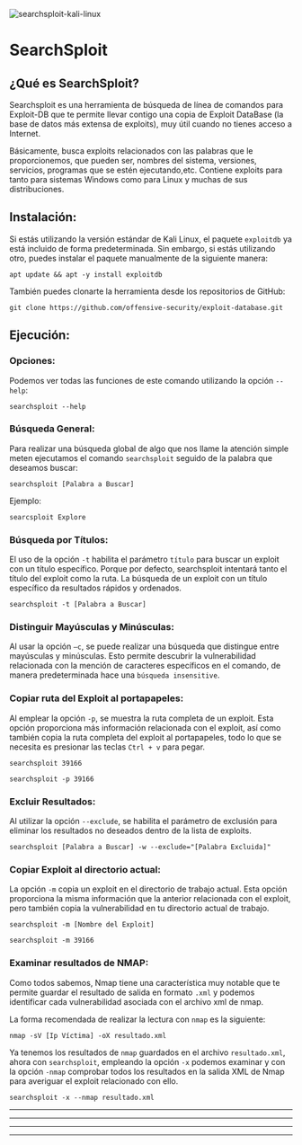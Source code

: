 ![searchsploit-kali-linux](https://user-images.githubusercontent.com/103068924/170473716-7ad5193c-3a45-43f5-a916-0c3c7fa605bc.jpg)

# SearchSploit

## ¿Qué es SearchSploit?

Searchsploit es una herramienta de búsqueda de línea de comandos para Exploit-DB que te permite llevar contigo una copia de Exploit DataBase
(la base de datos más extensa de exploits), muy útil cuando no tienes acceso a Internet.

Básicamente, busca exploits relacionados con las palabras que le proporcionemos, que pueden ser, nombres del sistema, versiones, servicios, programas que se 
estén ejecutando,etc. Contiene exploits para tanto para sistemas Windows como para Linux y muchas de sus distribuciones.

## Instalación:

Si estás utilizando la versión estándar de Kali Linux, el paquete `exploitdb` ya está incluido de forma predeterminada. Sin embargo, si estás utilizando otro,
puedes instalar el paquete manualmente de la siguiente manera:

    apt update && apt -y install exploitdb
    
También puedes clonarte la herramienta desde los repositorios de GitHub:

    git clone https://github.com/offensive-security/exploit-database.git

## Ejecución:

### Opciones:

Podemos ver todas las funciones de este comando utilizando la opción `--help`:

    searchsploit --help

### Búsqueda General:

Para realizar una búsqueda global de algo que nos llame la atención simple meten ejecutamos el comando `searchsploit` seguido de la palabra que deseamos buscar:

    searchsploit [Palabra a Buscar]
    
Ejemplo:

    searcsploit Explore
    
### Búsqueda por Títulos:

El uso de la opción `-t` habilita el parámetro `título` para buscar un exploit con un título específico. Porque por defecto, searchsploit intentará tanto el título 
del exploit como la ruta. La búsqueda de un exploit con un título específico da resultados rápidos y ordenados.

    searchsploit -t [Palabra a Buscar]
    
### Distinguir Mayúsculas y Minúsculas:

Al usar la opción `–c`, se puede realizar una búsqueda que distingue entre mayúsculas y minúsculas. Esto permite descubrir la vulnerabilidad relacionada con la
mención de caracteres específicos en el comando, de manera predeterminada hace una `búsqueda insensitive`.

### Copiar ruta del Exploit al portapapeles:

Al emplear la opción `-p`, se muestra la ruta completa de un exploit. Esta opción proporciona más información relacionada con el exploit, así como también copia 
la ruta completa del exploit al portapapeles, todo lo que se necesita es presionar las teclas `Ctrl + v` para pegar.

    searchsploit 39166
    
    searchsploit -p 39166

### Excluir Resultados:

Al utilizar la opción `--exclude`, se habilita el parámetro de exclusión para eliminar los resultados no deseados dentro de la lista de exploits.

    searchsploit [Palabra a Buscar] -w --exclude="[Palabra Excluida]"

### Copiar Exploit al directorio actual:

La opción `-m` copia un exploit en el directorio de trabajo actual. Esta opción proporciona la misma información que la anterior relacionada con el 
exploit, pero también copia la vulnerabilidad en tu directorio actual de trabajo.

    searchsploit -m [Nombre del Exploit]

    searchsploit -m 39166
    
### Examinar resultados de NMAP:

Como todos sabemos, Nmap tiene una característica muy notable que te permite guardar el resultado de salida en formato `.xml` y podemos identificar 
cada vulnerabilidad asociada con el archivo xml de nmap.

La forma recomendada de realizar la lectura con `nmap` es la siguiente:

    nmap -sV [Ip Víctima] -oX resultado.xml
    
Ya tenemos los resultados de `nmap` guardados en el archivo `resultado.xml`, ahora con `searchsploit`, empleando la opción `-x` podemos examinar y con
la opción `-nmap` comprobar todos los resultados en la salida XML de Nmap para averiguar el exploit relacionado con ello.
 
    searchsploit -x --nmap resultado.xml
    

---
---
  
    
<html lang="en">
<head>
  
</head>
<body>

<script src="https://utteranc.es/client.js"
    repo="F1r0x/gestion-comentarios"
    issue-term="pathname"
    theme="github-light"
    crossorigin="anonymous"
    async>
</script>
          
    
  </body>
</html>
  
  
---
---    
    
